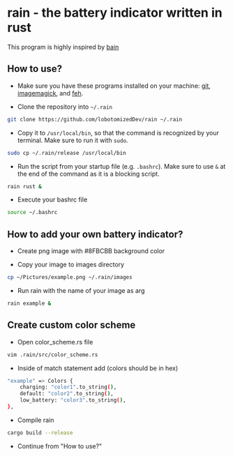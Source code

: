 # rain - the battery indicator written in rust

This program is highly inspired by [bain](https://github.com/amishbni/bain/tree/master)

## How to use?

* Make sure you have these programs installed on your machine: [git](https://git-scm.com/), [imagemagick](https://imagemagick.org), and [feh](https://feh.finalrewind.org).

* Clone the repository into `~/.rain`

```bash
git clone https://github.com/lobotomizedDev/rain ~/.rain
```

* Copy it to `/usr/local/bin`, so that the command is recognized by your terminal. Make sure to run it with `sudo`.
```bash
sudo cp ~/.rain/release /usr/local/bin
```

* Run the script from your startup file (e.g. `.bashrc`). Make sure to use `&` at the end of the command as it is a blocking script.
```bash
rain rust &
```

* Execute your bashrc file
```bash
source ~/.bashrc
```

## How to add your own battery indicator?

* Create png image with #8FBCBB background color

* Copy your image to images directory

```bash
cp ~/Pictures/example.png ~/.rain/images
```

* Run rain with the name of your image as arg

```bash
rain example &
```

## Create custom color scheme

* Open color\_scheme.rs file

```bash
vim .rain/src/color_scheme.rs
```

* Inside of match statement add (colors should be in hex)

```bash
"example" => Colors {
    charging: "color1".to_string(),
    default: "color2".to_string(),
    low_battery: "color3".to_string(),
},
```

* Compile rain

```bash
cargo build --release
```

* Continue from "How to use?"
